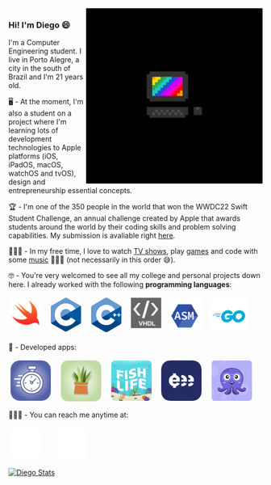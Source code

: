 
<img align="right" width="350px" src="https://github.com/DiegoHSO/DiegoHSO/blob/main/gifs/computer.gif"/>

### Hi! I'm Diego 😄

I'm a Computer Engineering student. I live in Porto Alegre, a city in the south of Brazil and I'm 21 years old.

🖥 - At the moment, I'm also a student on a project where I'm learning lots of development technologies to Apple platforms (iOS, iPadOS, macOS, watchOS and tvOS), design and entrepreneurship essential concepts. 

🏆 - I'm one of the 350 people in the world that won the WWDC22 Swift   
Student Challenge, an annual challenge created by Apple that awards students around the world by their coding skills and problem solving capabilities. My submission is avaliable right [here](https://github.com/DiegoHSO/DinnerRun).

🧑🏾‍🦱 - In my free time, I love to watch [TV shows](https://tvtime.com/r/1SL8x), play [games](https://psnprofiles.com/diegohxnrique) and code with some [music](https://open.spotify.com/user/12145887225) 👨🏽‍💻 (not necessarily in this order 😅).

🤓 - You're very welcomed to see all my college and personal projects down here. I already worked with the following **programming languages**:

<p align="left">
<img width="60px" src="https://github.com/DiegoHSO/DiegoHSO/blob/main/images/swift.png" title="Swift" style="vertical-align:top; margin:4px"/> &nbsp;
<img width="60px" src="https://github.com/DiegoHSO/DiegoHSO/blob/main/images/c.svg" title="C" style="vertical-align:top; margin:4px"/> &nbsp;
<img width="60px" src="https://github.com/DiegoHSO/DiegoHSO/blob/main/images/c%2B%2B.svg" title="C++" style="vertical-align:top; margin:4px"/> &nbsp;
<img width="60px" src="https://github.com/DiegoHSO/DiegoHSO/blob/main/images/vhdl.jpeg" title="VHDL" style="vertical-align:top; margin:4px"/> 
<img width="70px" src="https://github.com/DiegoHSO/DiegoHSO/blob/main/images/assembly.png" title="Assembly" style="vertical-align:top; margin:4px"/>  
<img width="80px" src="https://github.com/DiegoHSO/DiegoHSO/blob/main/images/go.png" title="Go" style="vertical-align:top; margin:4px"/>     

📱 - Developed apps: <br />

[<img width="80px" src="https://github.com/DiegoHSO/DiegoHSO/blob/main/images/zaitty.png" title="Zaitty" style="vertical-align:top; margin:4px" />](https://github.com/line-application/ios)&nbsp;&nbsp;
[<img width="80px" src="https://github.com/DiegoHSO/DiegoHSO/blob/main/images/GardenMinder.png" title="GardenMinder" style="vertical-align:top; margin:4px" />](https://apps.apple.com/us/app/gardenminder/id1582232316)&nbsp;&nbsp;
[<img width="80px" src="https://github.com/DiegoHSO/DiegoHSO/blob/main/images/fishlife.png" title="FishLife" style="vertical-align:top; margin:4px" />](https://apps.apple.com/us/app/fishlife/id1586180074)&nbsp;&nbsp;
[<img width="80px" src="https://github.com/DiegoHSO/DiegoHSO/blob/main/images/expensee.png" title="Expensee" style="vertical-align:top; margin:4px" />](https://apps.apple.com/us/app/expensee-organize-finanças/id6443573142)&nbsp;&nbsp;
[<img width="80px" src="https://github.com/DiegoHSO/DiegoHSO/blob/main/images/skriva_icon.png" title="Skriva" style="vertical-align:top; margin:4px" />](https://apple.co/3Ai4E3A)
  
  
🙋🏽‍♂️ - You can reach me anytime at: <br />
  
[<img width="60px" src="https://github.com/DiegoHSO/DiegoHSO/blob/main/images/linkedin.png" title="LinkedIn" style="vertical-align:top; margin:4px" />](https://www.linkedin.com/in/diego-henrique-oliveira)&nbsp;&nbsp;&nbsp;&nbsp;&nbsp;
[<img width="60px" src="https://github.com/DiegoHSO/DiegoHSO/blob/main/images/instagram.svg" title="Instagram" style="vertical-align:top; margin:4px" />](https://www.instagram.com/diegohenrique._)  

  
[<img align="center" src="https://github-readme-stats.vercel.app/api?username=DiegoHSO&show_icons=true&theme=tokyonight" alt="Diego Stats" width="50%" />](https://github.com/DiegoHSO)
  
  
</p>
